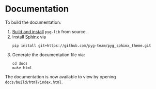 # Documentation

To build the documentation:

1. [Build and install](https://github.com/pyg-team/pyg-lib/blob/master/CONTRIBUTING.md) `pyg-lib` from source.
2. Install [Sphinx](https://www.sphinx-doc.org/en/master/) via
   ```
   pip install git+https://github.com/pyg-team/pyg_sphinx_theme.git
   ```
3. Generate the documentation file via:
   ```
   cd docs
   make html
   ```

The documentation is now available to view by opening `docs/build/html/index.html`.
